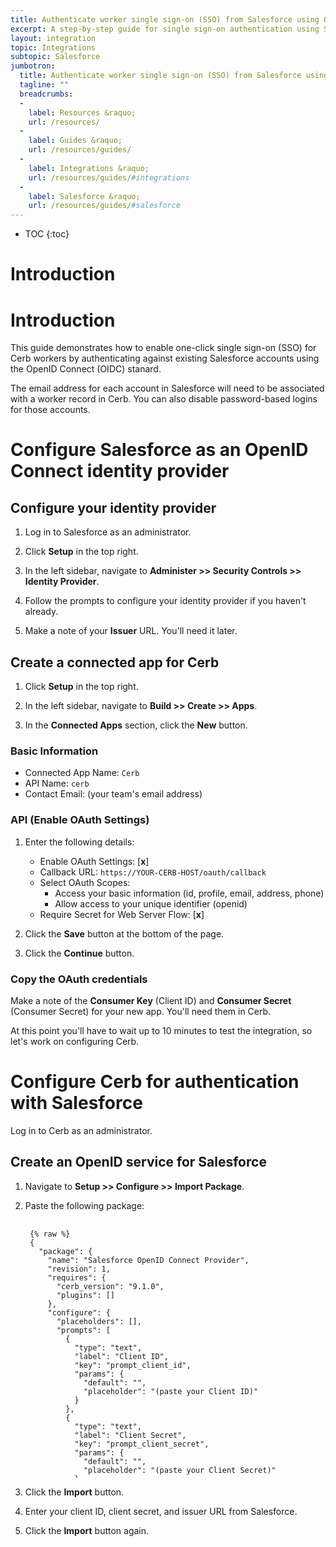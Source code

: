 ```yaml
---
title: Authenticate worker single sign-on (SSO) from Salesforce using OpenID Connect
excerpt: A step-by-step guide for single sign-on authentication using Salesforce accounts
layout: integration
topic: Integrations
subtopic: Salesforce
jumbotron:
  title: Authenticate worker single sign-on (SSO) from Salesforce using OpenID Connect
  tagline: ""
  breadcrumbs:
  -
    label: Resources &raquo;
    url: /resources/
  -
    label: Guides &raquo;
    url: /resources/guides/
  -
    label: Integrations &raquo;
    url: /resources/guides/#integrations
  -
    label: Salesforce &raquo;
    url: /resources/guides/#salesforce
---
```


* TOC
{:toc}

# Introduction

# Introduction

This guide demonstrates how to enable one-click single sign-on (SSO) for Cerb workers by authenticating against existing Salesforce accounts using the OpenID Connect (OIDC) stanard.

<div class="cerb-box note">
<p>The email address for each account in Salesforce will need to be associated with a worker record in Cerb. You can also disable password-based logins for those accounts.</p>
</div>

# Configure Salesforce as an OpenID Connect identity provider

## Configure your identity provider

1. Log in to Salesforce as an administrator.

1. Click **Setup** in the top right.

1. In the left sidebar, navigate to **Administer >> Security Controls >> Identity Provider**.

1. Follow the prompts to configure your identity provider if you haven't already.

1. Make a note of your **Issuer** URL. You'll need it later.

## Create a connected app for Cerb

1. Click **Setup** in the top right.

1. In the left sidebar, navigate to **Build >> Create >> Apps**.

1. In the **Connected Apps** section, click the **New** button.

### Basic Information

* Connected App Name: `Cerb`
* API Name: `cerb`
* Contact Email: (your team's email address)

### API (Enable OAuth Settings)

1. Enter the following details:
	* Enable OAuth Settings: [**x**]
	* Callback URL: `https://YOUR-CERB-HOST/oauth/callback`
	* Select OAuth Scopes:
		* Access your basic information (id, profile, email, address, phone)
		* Allow access to your unique identifier (openid)
	* Require Secret for Web Server Flow: [**x**]

1. Click the **Save** button at the bottom of the page.

1. Click the **Continue** button.

### Copy the OAuth credentials

Make a note of the **Consumer Key** (Client ID) and **Consumer Secret** (Consumer Secret) for your new app. You'll need them in Cerb.

At this point you'll have to wait up to 10 minutes to test the integration, so let's work on configuring Cerb.

# Configure Cerb for authentication with Salesforce 

Log in to Cerb as an administrator.

## Create an OpenID service for Salesforce

1. Navigate to **Setup >> Configure >> Import Package**.

1. Paste the following package:

	<pre style="max-height:29.5em;">
	<code class="language-json">
	{% raw %}
	{
	  "package": {
	    "name": "Salesforce OpenID Connect Provider",
	    "revision": 1,
	    "requires": {
	      "cerb_version": "9.1.0",
	      "plugins": []
	    },
	    "configure": {
	      "placeholders": [],
	      "prompts": [
	        {
	          "type": "text",
	          "label": "Client ID",
	          "key": "prompt_client_id",
	          "params": {
	            "default": "",
	            "placeholder": "(paste your Client ID)"
	          }
	        },
	        {
	          "type": "text",
	          "label": "Client Secret",
	          "key": "prompt_client_secret",
	          "params": {
	            "default": "",
	            "placeholder": "(paste your Client Secret)"
	          }
	        },
	        {
	          "type": "text",
	          "label": "Issuer URL",
	          "key": "prompt_issuer_url",
	          "params": {
	            "default": "",
	            "placeholder": "(paste your Isser URL from Salesforce)"
	          }
	        }
	      ]
	    }
	  },
	  "records": [
	    {
	      "uid": "service_salesforce",
	      "_context": "connected_service",
	      "name": "Salesforce",
	      "uid": "salesforce-oidc",
	      "extension_id": "cerb.service.provider.oidc",
	      "params": {
	        "client_id": "{{{prompt_client_id}}}",
	        "client_secret": "{{{prompt_client_secret}}}",
	        "scope": "openid profile",
	        "issuer": "{{{prompt_issuer_url}}}",
	        "authorization_url": "{{{prompt_issuer_url}}}/services/oauth2/authorize",
	        "access_token_url": "{{{prompt_issuer_url}}}/services/oauth2/token",
	        "userinfo_url": "{{{prompt_issuer_url}}}/services/oauth2/userinfo",
	        "jwks_url": "{{{prompt_issuer_url}}}/id/keys"
	      }
	    }
	  ]
	}
	{% endraw %}
	</code>
	</pre>

1. Click the **Import** button.

1. Enter your client ID, client secret, and issuer URL from Salesforce.

1. Click the **Import** button again.

